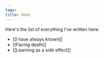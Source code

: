 ```yaml
---
tags: 
title: Home
---
```

Here's the list of everything I've written here:
- [[I have always known]]
- [[Facing death]]
- [[Learning as a side effect]]
